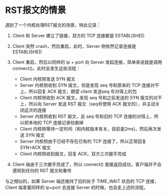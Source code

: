 # RST报文的情景

遇到了一个内核处理RST报文的场景，特此记录：

1. Client 和 Server 建立了链接，双方的 TCP 连接都是 ESTABLISHED
2. Client 突然 crash，然后重启。此时，Server 侧依然记录连接是 ESTABLISHED
3. Client 重启，然后以同样的 ip + port 向 Server 发起连接，简单来说就是调用 connect()。此时会发生这些流程：

   - Client 内核侧发送 SYN 报文
   - Server 内核侧收到 SYN 报文，但是发现 seq 号和原来的 TCP 连接对不上，所以回复 ACK 报文，期望 client 发送seq 号对得上的包
   - Client 内核侧收到 ACK 报文，发现 seq 号和之前发送的 SYN 报文的对不上，所以向 Server 发送 RST 报文（seq号使用 ACK 报文的），并主动关闭这次的连接
   - Server 内核侧收到 RST 报文，且 seq 号和旧的 TCP 连接的对得上，所以把本地的 TCP 连接记录给删掉
   - Client 内核侧等待一定时间（和内核版本有关，目前是2ms)，然后再次发送 SYN 报文
   - Server 内核侧由于已经不存在已有的 TCP 连接了，所以正常回复 SYN+ACK 报文
   - Client 内核侧收到报文，回复 ACK，双方三次握手完成
4. Client 端由于三次握手完成了，所以 connect() 直接返回成功，客户端并不会感知到任何的 RST 报文和重传

与之相似的，如果 Server 端还维持了旧的处于 TIME_WAIT 状态的 TCP 连接，Client 端拿着同样的 ip+port 去连接 Server 的时候，也会走上述的流程。
